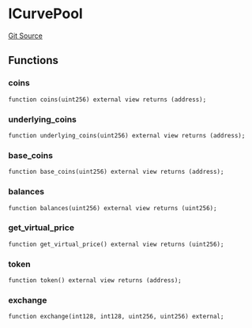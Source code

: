 # ICurvePool
[Git Source](https://github.com/larrythecucumber321/protocol/blob/0e60393685a4ae7994ac986273cdfa4cf9c069ed/contracts/plugins/assets/convex/PoolTokens.sol)


## Functions
### coins


```solidity
function coins(uint256) external view returns (address);
```

### underlying_coins


```solidity
function underlying_coins(uint256) external view returns (address);
```

### base_coins


```solidity
function base_coins(uint256) external view returns (address);
```

### balances


```solidity
function balances(uint256) external view returns (uint256);
```

### get_virtual_price


```solidity
function get_virtual_price() external view returns (uint256);
```

### token


```solidity
function token() external view returns (address);
```

### exchange


```solidity
function exchange(int128, int128, uint256, uint256) external;
```

